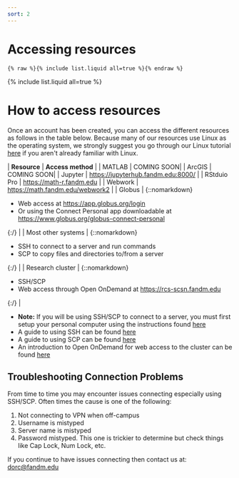 ```yaml
---
sort: 2
---
```


# Accessing resources

```
{% raw %}{% include list.liquid all=true %}{% endraw %}
```
{% include list.liquid all=true %}

# How to access resources

Once an account has been created, you can access the different resources as follows in the table below.  Because many of our resources use Linux 
as the operating system, we strongly suggest you go through our Linux tutorial [here](../linux/README.md) if you aren't already familiar with Linux.

| **Resource** | **Access method** |
| MATLAB | COMING SOON|
| ArcGIS | COMING SOON|
| Jupyter | https://jupyterhub.fandm.edu:8000/ |
| RStduio Pro | https://math-r.fandm.edu |
| Webwork | https://math.fandm.edu/webwork2 |
| Globus | {::nomarkdown}<ul><li>Web access at https://app.globus.org/login</li><li>Or using the Connect Personal app downloadable at https://www.globus.org/globus-connect-personal</li></ul>{:/} |
| Most other systems | {::nomarkdown}<ul><li>SSH to connect to a server and run commands</li><li>SCP to copy files and directories to/from a server</li></ul>{:/} |
| Research cluster | {::nomarkdown}<ul><li>SSH/SCP</li><li>Web access through Open OnDemand at https://rcs-scsn.fandm.edu</li></ul>{:/} |

- **Note:** If you will be using SSH/SCP to connect to a server, you must first setup your personal computer using
  the instructions found [here](01_preliminaries)
- A guide to using SSH can be found [here](02_ssh.md)
- A guide to using SCP can be found [here](03_scp.md)
- An introduction to Open OnDemand for web access to the cluster can be found [here](../ood/README.md)

## Troubleshooting Connection Problems

From time to time you may encounter issues connecting especially using SSH/SCP.  Often times the cause is one of the following:

1. Not connecting to VPN when off-campus
2. Username is mistyped
3. Server name is mistyped
4. Password mistyped.  This one is trickier to determine but check things like Cap Lock, Num Lock, etc.

If you continue to have issues connecting then contact us at: dorc@fandm.edu